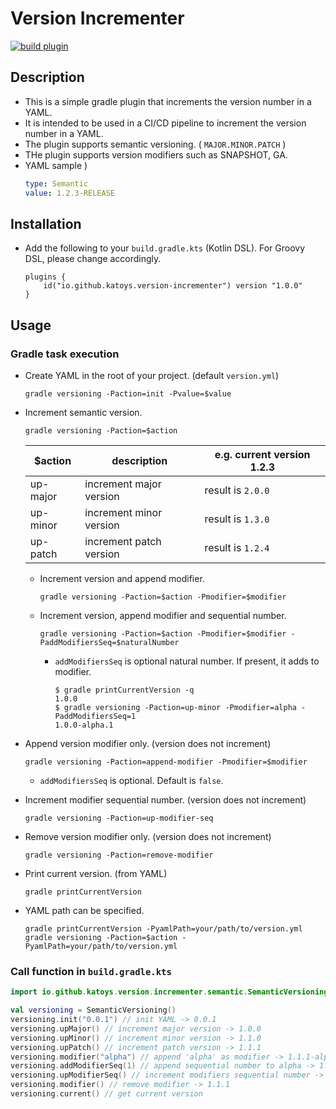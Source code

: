 # Version Incrementer

[![build plugin](https://github.com/katoys/version-incrementer/actions/workflows/build-plugin.yml/badge.svg?branch=main)](https://github.com/katoys/version-incrementer/actions/workflows/build-plugin.yml)

## Description

- This is a simple gradle plugin that increments the version number in a YAML.
- It is intended to be used in a CI/CD pipeline to increment the version number in a YAML.
- The plugin supports semantic versioning. ( `MAJOR.MINOR.PATCH` )
- THe plugin supports version modifiers such as SNAPSHOT, GA.
- YAML sample )
  ```yaml
  type: Semantic
  value: 1.2.3-RELEASE
  ```

## Installation

- Add the following to your `build.gradle.kts` (Kotlin DSL). For Groovy DSL, please change accordingly.
    ```
    plugins {
        id("io.github.katoys.version-incrementer") version "1.0.0"
    }
    ```

## Usage

### Gradle task execution

- Create YAML in the root of your project. (default `version.yml`)
    ```console
    gradle versioning -Paction=init -Pvalue=$value
    ```
- Increment semantic version.
    ```console
    gradle versioning -Paction=$action
    ```
  | $action       | description             | e.g. current version 1.2.3 |
  |---------------|-------------------------|----------------------------|
  | up-major      | increment major version | result is `2.0.0`          |
  | up-minor      | increment minor version | result is `1.3.0`          |
  | up-patch      | increment patch version | result is `1.2.4`          |

  - Increment version and append modifier.
      ```console
      gradle versioning -Paction=$action -Pmodifier=$modifier
      ```
  - Increment version, append modifier and sequential number.
      ```console
      gradle versioning -Paction=$action -Pmodifier=$modifier -PaddModifiersSeq=$naturalNumber
      ```
      - `addModifiersSeq` is optional natural number. If present, it adds to modifier.
        ```console
        $ gradle printCurrentVersion -q
        1.0.0
        $ gradle versioning -Paction=up-minor -Pmodifier=alpha -PaddModifiersSeq=1
        1.0.0-alpha.1
        ```
- Append version modifier only. (version does not increment)
    ```console
    gradle versioning -Paction=append-modifier -Pmodifier=$modifier
    ```
    - `addModifiersSeq` is optional. Default is `false`.
- Increment modifier sequential number. (version does not increment)
    ```console
    gradle versioning -Paction=up-modifier-seq
    ```
- Remove version modifier only. (version does not increment)
    ```console
    gradle versioning -Paction=remove-modifier
    ```
- Print current version. (from YAML)
    ```console
    gradle printCurrentVersion
    ```
- YAML path can be specified.
    ```console
    gradle printCurrentVersion -PyamlPath=your/path/to/version.yml
    gradle versioning -Paction=$action -PyamlPath=your/path/to/version.yml
    ```

### Call function in `build.gradle.kts`

```kotlin
import io.github.katoys.version.incrementer.semantic.SemanticVersioning

val versioning = SemanticVersioning()
versioning.init("0.0.1") // init YAML -> 0.0.1
versioning.upMajor() // increment major version -> 1.0.0
versioning.upMinor() // increment minor version -> 1.1.0
versioning.upPatch() // increment patch version -> 1.1.1
versioning.modifier("alpha") // append 'alpha' as modifier -> 1.1.1-alpha
versioning.addModifierSeq(1) // append sequential number to alpha -> 1.1.1-alpha.1
versioning.upModifierSeq() // increment modifiers sequential number -> 1.1.1-alpha.2
versioning.modifier() // remove modifier -> 1.1.1
versioning.current() // get current version
```
